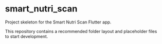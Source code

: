# smart_nutri_scan

Project skeleton for the Smart Nutri Scan Flutter app.

This repository contains a recommended folder layout and placeholder files to start development.
